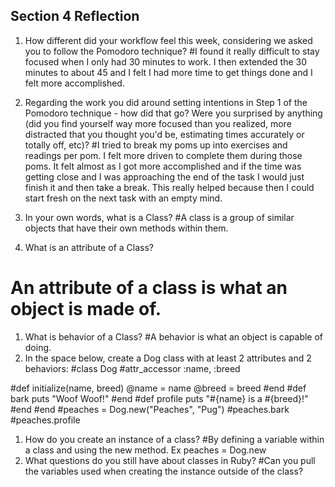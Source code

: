 ## Section 4 Reflection

1. How different did your workflow feel this week, considering we asked you to follow the Pomodoro technique?
#I found it really difficult to stay focused when I only had 30 minutes to work. I then extended the 30 minutes to about 45 and I felt I had more time to get things done and I felt more accomplished.
1. Regarding the work you did around setting intentions in Step 1 of the Pomodoro technique - how did that go? Were you surprised by anything (did you find yourself way more focused than you realized, more distracted that you thought you'd be, estimating times accurately or totally off, etc)?
#I tried to break my poms up into exercises and readings per pom. I felt more driven to complete them during those poms. It felt almost as I got more accomplished and if the time was getting close and I was approaching the end of the task I would just finish it and then take a break. This really helped because then I could start fresh on the next task with an empty mind.

1. In your own words, what is a Class?
#A class is a group of similar objects that have their own methods within them.
1. What is an attribute of a Class?
# An attribute of a class is what an object is made of.
1. What is behavior of a Class?
#A behavior is what an object is capable of doing.
1. In the space below, create a Dog class with at least 2 attributes and 2 behaviors:
#class Dog
#attr_accessor :name, :breed

#def initialize(name, breed)
  @name = name
  @breed = breed
#end
#def bark
  puts "Woof Woof!"
#end
#def profile
  puts "#{name} is a #{breed}!"
#end
#end
#peaches = Dog.new("Peaches", "Pug")
#peaches.bark
#peaches.profile

1. How do you create an instance of a class?
#By defining a variable within a class and using the new method. Ex peaches = Dog.new
1. What questions do you still have about classes in Ruby?
#Can you pull the variables used when creating the instance outside of the class?
